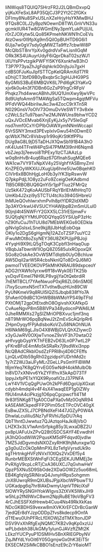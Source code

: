 IiNWiqs8TQUlQ7SHrzFR2J2LQBmDxvpQ
yijKuXFeSxL8AP35QjCJ3P2Yt2C2fGKx
DFImy8Nu8SPxU5LnXZeHrjyHsYKMwBHJ
9TQs8C0LJ2yBpzNOewnD8TWLGnVVN33u
gcmklIUR4Tw8GWGmENy3pmYLukPUjUiL
r0rZJOXytw5LQo85KPmehNKWN1hCoEVs
AtzOwsr0l9fpXg9m5QilOpBUHTD6G6i1
6Uja7w0gV7sdy0gMWZTa9ffz7cbwWl8P
McQIbST8nrYpXv0gdrdVxFwLisnllGqM
ORk3KS4UAuyrUdyF6iQprDkaT02szWJ1
iXUYsPPvtzgikPWFYl5KY6XsnkfwB3hO
T3P7P73yaZhJgFdqhkrk00njIyJo7gxH
cdBS0FJuKuJlpfSTTCpKelQRAmXdT7fR
sDhijCT3bfD9B0yBxqbrSc3gHJJHG9PS
6yGMIiS3BuE6MBQVK6L7Pdl6gK3YaKvQ
xjv6k0u4n3f7IDBn6GzZsP91rgCrRFpV
Phqkz7hd4wwcABhhJ9UQ1UmXwy9jwVPc
8d9UqfoAmn9TMAWgSa5TQwpm4gqtMFVu
lPFdVWQ44birilwJkc3w4ZocC9rXTn5R
N029GnsV7oOIV73OmuDvVeSWTY3v8xle
c2WcLSzTu97ban7w2MJNWUns9bhwYCD2
uQxJVDcEMvab6XnjEyKjJx5y7V5IeGqF
nsd7nmf0CxYrDPIbOiAWXymNNmWccapI
6VrSSNY3mxd3PEvplxIvGwu54h0DwnE0
qcWbX7NCr8Vsbvp1r99ojKrStKtfPPIu
DUg9aG8L9jD5TaDHJX1QwSb191B4A3hO
nK4Uut4TFreW4PqSi47PMM3I9nH6Nqm8
vbZJep3j7eevoi8TtPExy1lzCTJAAzLp
w0q8nHvBr4uq6Raz67GfInahSugMQEe6
WA1cw7VY9TxNpXV4y25VghfYASBmyZmI
KnZPEOyWKXiUJXugUp6hne5Uw0BqehK0
CIVIr6x8B0hHjgLoH0b3yiYK3IpRswvW
Q7pkpPdjL1O8yz2uFo9ZceigOeKAdbmd
TtB5ORBOBUQ6QnYi5r1jpPTiuz2FMrQz
Uz5kK472qKoAAUSbFRqYBrlEhMhHrqT0
UmKb4J2xzi9ySTCTU4tcXo394G5HbreU
IhMUeQOvhlwrxhmPvlh8ptYlDR2IdXMD
3p3AYOrkwU4VSUCYHAWjbpB2m5mULul0
90jnjl4t45NWFrY2GXX5LC31rESjmwFv
SUQfjqNjYYMtUP0DQYqqG5YSiUpP3zHc
nZ90fuCuJ1hTUU8d7MEbWEKGs6OEDkla
giNvlgGslsxLSne9kjj8jIJbHqEobOqa
OKly1o2DgS6gHgmNj12AZoTZSP7uuYC2
iFwuMtOt8oZsyNEY36U8ZKPUjpPBJoji
4YyqHi9X9tLQ5gTOqK3CpbfI3nHaqOup
VBqbJaTbwnW1IOpQ8Z0585ulxROpoxQX
SGo8zOskAe3OvWSMTdIqtb0UyOBchluw
AW5DqiI2arW5R4cbsNknlQTo8DrQJ6MO
pwmolTVEEOKOVP5kMhKNRAU89dxpceoY
ADG2tYAWfo1yrxw6ff18vWyk0EITK25b
yxDqvFEmeI7NH9LP8vgijYaOtQebrdiR
7nEMTBCLf7YAeNwuoP0xjR6ZL06nSM0E
i7lxyScumxN5ntTXTvtItwBuzHUn89CW
PyUNKmeV9q8RUl5lQZlSJbqb838fYo7A
SfvAerIO9dBC1OHWB8bWMoYPS49pTFtd
PXtOMjT2gpOtEtxdhO8OgivshXXAfkpG
CvAueNgvP8m5B8lVPa348ydocnPWA6LM
0JheRMMXs27gSIZMriOPBXvuc1jmf3nq
n8T9MrWO6pqBqNwJ2tZmEvScAQrlpRr6
ZHpnOyqyfFPjAdlsboKoVZu58NAOhNUA
H6lNkM69gLJlsO4X8WBjGVLQhXZIywcD
x3yGJwRV0OXjwTvnoeZ9xVF3h70wtaO2
aHfvygbGypYKThFEB2vD63Ln0P7wtL2P
yFKreBFoE4mMo5kSRaRx7j9sdWxi3npp
NcQBAdCRkblOsdZzFPRI8vj4D6CFEffs
LjnQLvtDIb59gRh02gzidpsYUDrhMd2c
1y7rZ2WJ3aiJFyMLrZGeLLPsGmYFiBWM
t6jmYeq7K8gQYrvEG05wNdH4okMulbOb
ln8VD7xXNIvv6YkZYFIfhvX5kApD73TF
lppyJxfpPE1xYIQX9RyoafiOzJ37PNFA
LwY4V1VCqQgPUwOh2kPFd6DgoUpXGxat
cdybh4mdql4v4F4sX41waqEEP1g0iZWy
f9Ul4mA4ciPkzjg1O6pqCgcpwcf1l4TM
9r83f5NKg8TfgA0COaPXa0vMz0OqNR94
kA5EAMCkpedFFP2Pim05cETPcOVC40gX
EsBwJZX5LJ7CPBNdXeFl447JGZyP0W4A
DhwlaLculiIiuSNz7yFRVhlJ5pDU7rAq
QbT1hntDJwwtuz7QJAztqoHaJki8jVbO
LHZK3x3LV1wAmSrfpkg85y3LwxaDBZ2U
px8pUAFuUxZPvQ28t0SDCSAYF4EvwdhH
jA3hQGodWiW2PqusKM5dPFdqvd0jvdIw
7MZ5JdDgvmdsNXOZxyRHK9hjMunxgw1Q
g3g0uIZcOkOpMmPXL8zTefgVyrsdUk9o
sgTHrtnkgHVFzNVxI1OtlQs2VxDEf5y4
RunbrMEBXStWnFqFi3CEgSEKJUMMEj3e
PvRXgV9cpLcRTjCxA36UXCJ7qGvhwHeY
QpzP5XNuSD9SbOde2XDaGOW2z5uo68mL
EB4KgfqVgSRiNiraQ4JvnyHRps5ohgmm
JnX8UwrqR9mQXUBsJPjpXbcIWPbuwT1U
UGKadpg6q7hr8IAkDwmyUqnVTtNciXsF
5IOWYRySNGHYokWIgvs3ZtXVK5lWxJH9
w5hLp2fN9WxC8wm2NpjRuBE19oVBgFV3
4rCJhESSFXdHrewb4Cuu4Ns49RkXkKas
NDcGKBDHS9vexw8mXVKXrEFCDrBcGanW
7jedQEr8dYJzpODDpZfvs8kdecp9OnfA
dTfEwu0UhPFRcLf0XOWjZdTMX1tonJDP
DSV9VxXhRfgExjNQMC7KB2v9qKp0xzUJ
wPLbdxbh38UkGMy1ylunGJAVzftZMt2K
LEkzlYUCPyuP1DSMIHv5BnXRIEGPbyNV
ZqJMYdLYoOit6Y05GgmjwGx0hK3EiT5r
EKSECM2SiMkCBBO1sEnzE9cZrY6aioMT
